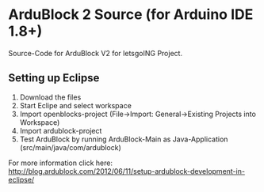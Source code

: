 # ArduBlock 2 Source (for Arduino IDE 1.8+) #

Source-Code for ArduBlock V2 for letsgoING Project.

## Setting up Eclipse ##
1. Download the files
2. Start Eclipe and select workspace
3. Import openblocks-project (File->Import: General->Existing Projects into Workspace)
4. Import ardublock-project
5. Test ArduBlock by running ArduBlock-Main as Java-Application (src/main/java/com/ardublock)

For more information click here:
http://blog.ardublock.com/2012/06/11/setup-ardublock-development-in-eclipse/